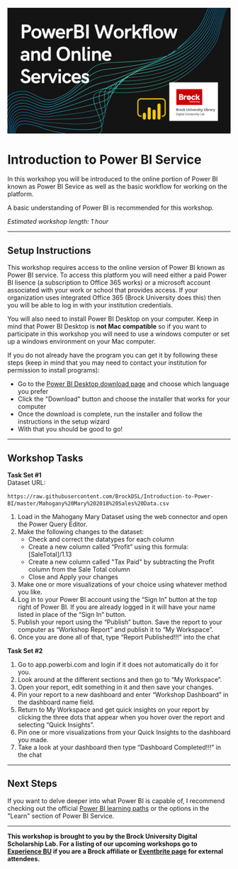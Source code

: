 ![Tool Logo](PowerBI-Workflow.png)


# Introduction to Power BI Service
In this workshop you will be introduced to the online portion of Power BI known as Power BI Sevice as well as the basic workflow for working on the platform.  

A basic understanding of Power BI is recommended for this workshop.

*Estimated workshop length: 1 hour*


----

## Setup Instructions
This workshop requires access to the online version of Power BI known as Power BI service.  To access this platform you will need either a paid Power BI lisence (a subscription to Office 365 works) or a microsoft account associated with your work or school that provides access.  If your organization uses integrated Office 365 (Brock University does this) then you will be able to log in with your institution credentials.

You will also need to install Power BI Desktop on your computer.  Keep in mind that Power BI Desktop is **not Mac compatible** so if you want to participate in this workshop you will need to use a windows computer or set up a windows environment on your Mac computer.  
  
If you do not already have the program you can get it by following these steps (keep in mind that you may need to contact your institution for permission to install programs):

- Go to the [Power BI Desktop download page](https://www.microsoft.com/en-us/download/details.aspx?id=58494) and choose which language you prefer 
- Click the "Download" button and choose the installer that works for your computer  
- Once the download is complete, run the installer and follow the instructions in the setup wizard  
- With that you should be good to go!  

----

## Workshop Tasks

**Task Set #1**  
Dataset URL:  

```
https://raw.githubusercontent.com/BrockDSL/Introduction-to-Power-BI/master/Mahogany%20Mary%202018%20Sales%20Data.csv
```  

1. Load in the Mahogany Mary Dataset using the web connector and open the Power Query Editor.
2. Make the following changes to the dataset:  
    - Check and correct the datatypes for each column  
    - Create a new column called “Profit” using this formula: [SaleTotal]/1.13   
    - Create a new column called "Tax Paid" by subtracting the Profit column from the Sale Total column 
    - Close and Apply your changes  
4. Make one or more visualizations of your choice using whatever method you like.
5. Log in to your Power BI account using the “Sign In” button at the top right of Power BI.  If you are already logged in it will have your name listed in place of the “Sign In” button.
6. Publish your report using the “Publish” button.  Save the report to your computer as “Workshop Report” and publish it to “My Workspace”.
7. Once you are done all of that, type “Report Published!!!” into the chat


**Task Set #2**  

1. Go to app.powerbi.com and login if it does not automatically do it for you.
2. Look around at the different sections and then go to “My Workspace”.
3. Open your report, edit something in it and then save your changes.
4. Pin your report to a new dashboard and enter “Workshop Dashboard” in the dashboard name field.
5.  Return to My Workspace and get quick insights on your report by clicking the three dots that appear when you hover over the report and selecting “Quick Insights”.
6. Pin one or more visualizations from your Quick Insights to the dashboard you made.
7. Take a look at your dashboard then type “Dashboard Completed!!!” in the chat



----

## Next Steps
If you want to delve deeper into what Power BI is capable of, I recommend checking out the official [Power BI learning paths](https://docs.microsoft.com/en-us/learn/powerplatform/power-bi) or the options in the "Learn" section of Power BI Service.  
 
 
 
----
  
**This workshop is brought to you by the Brock University Digital Scholarship Lab.  For a listing of our upcoming workshops go to [Experience BU](https://experiencebu.brocku.ca/organization/dsl) if you are a Brock affiliate or [Eventbrite page](https://www.eventbrite.ca/o/brock-university-digital-scholarship-lab-21661627350) for external attendees.**

